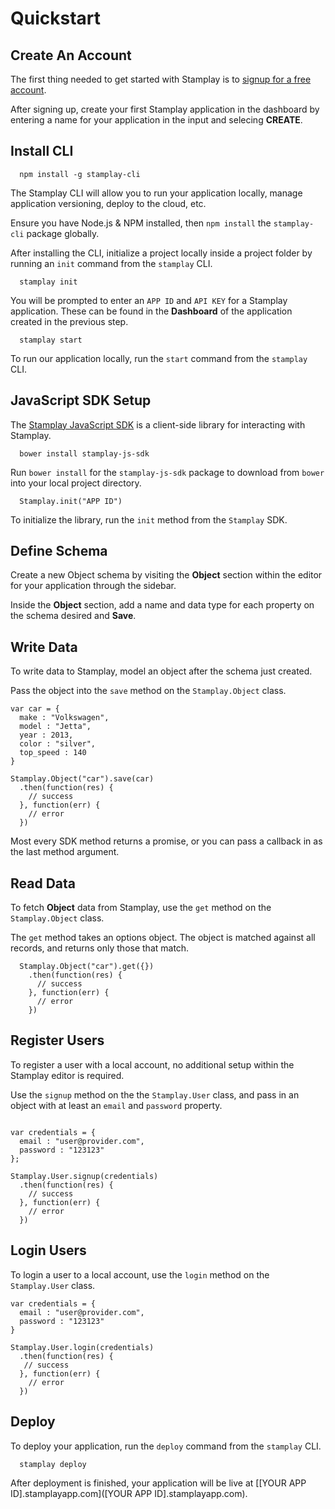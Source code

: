 # Quickstart

## Create An Account

The first thing needed to get started with Stamplay is to [signup for a free account](https://editor.stamplay.com).

After signing up, create your first Stamplay application in the dashboard by entering a name for your application in the input and selecing **CREATE**.

## Install CLI

~~~ shell-always
  npm install -g stamplay-cli
~~~

The Stamplay CLI will allow you to run your application locally, manage application versioning, deploy to the cloud, etc.

Ensure you have Node.js & NPM installed, then `npm install` the `stamplay-cli` package globally.

After installing the CLI, initialize a project locally inside a project folder by running an `init` command from the `stamplay` CLI.

~~~ shell-always
  stamplay init
~~~ 

You will be prompted to enter an `APP ID` and `API KEY` for a Stamplay application. These can be found in the **Dashboard** of the application created in the previous step.

~~~ shell-always
  stamplay start
~~~ 

To run our application locally, run the `start` command from the `stamplay` CLI.

## JavaScript SDK Setup
The [Stamplay JavaScript SDK](https://github.com/Stamplay/stamplay-js-sdk) is a client-side library for interacting with Stamplay.

~~~ shell-always
  bower install stamplay-js-sdk
~~~ 

Run `bower install` for the `stamplay-js-sdk` package to download from `bower` into your local project directory.

~~~ javascript-always
  Stamplay.init("APP ID")
~~~ 

To initialize the library, run the `init` method from the `Stamplay` SDK.

## Define Schema

Create a new Object schema by visiting the **Object** section within the editor for your application through the sidebar. 

Inside the **Object** section, add a name and data type for each property on the schema desired and **Save**.

## Write Data

To write data to Stamplay, model an object after the schema just created.

Pass the object into the `save` method on the `Stamplay.Object` class.

~~~ javascript-always
var car = {
  make : "Volkswagen",
  model : "Jetta",
  year : 2013,
  color : "silver",
  top_speed : 140
}

Stamplay.Object("car").save(car)
  .then(function(res) {
    // success
  }, function(err) {
    // error
  })
~~~ 

Most every SDK method returns a promise, or you can pass a callback in as the last method argument.

## Read Data

To fetch **Object** data from  Stamplay, use the `get` method on the `Stamplay.Object` class.

The `get` method takes an options object. The object is matched against all records, and returns only those that match.

~~~ javascript-always
  Stamplay.Object("car").get({})
    .then(function(res) {
      // success
    }, function(err) {
      // error
    })
~~~ 

## Register Users

To register a user with a local account, no additional setup within the Stamplay editor is required.

Use the `signup` method on the the `Stamplay.User` class, and pass in an object with at least an `email` and `password` property.

~~~ javascript-always

var credentials = {
  email : "user@provider.com",
  password : "123123"
};

Stamplay.User.signup(credentials)
  .then(function(res) {
    // success
  }, function(err) {
    // error
  })
~~~ 

## Login Users

To login a user to a local account, use the `login` method on the `Stamplay.User` class.

~~~ javascript-always
var credentials = {
  email : "user@provider.com",
  password : "123123"
}

Stamplay.User.login(credentials)
  .then(function(res) {
   // success
  }, function(err) {
    // error
  })
~~~ 

## Deploy

To deploy your application, run the `deploy` command from the `stamplay` CLI.

~~~ shell-always
  stamplay deploy
~~~ 

After deployment is finished, your application will be live at [[YOUR APP ID].stamplayapp.com]([YOUR APP ID].stamplayapp.com).

